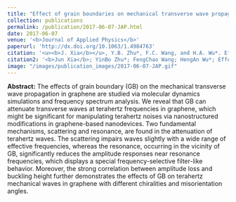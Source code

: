 ```yaml
---
title: "Effect of grain boundaries on mechanical transverse wave propagations in graphene"
collection: publications
permalink: /publication/2017-06-07-JAP.html
date: 2017-06-07
venue: '<b>Journal of Applied Physics</b>'
paperurl: 'http://dx.doi.org/10.1063/1.4984763'
citation: '<u><b>J. Xia</b></u>, Y.B. Zhu*, F.C. Wang, and H.A. Wu*. Effect of grain boundaries on mechanical transverse wave propagations in graphene. <i>Journal of Applied Physics</i>, 2017, 121(21): 215105.'
citation2: '<b>Jun Xia</b>; YinBo Zhu*; FengChao Wang; HengAn Wu*; Effect of grain boundaries on mechanical transverse wave propagations in graphene, <i>Journal of Applied Physics</i>, 2017, 121(21): 215105.'
image: "/images/publication_images/2017-06-07-JAP.gif"
---
```


**Abstract:** The effects of grain boundary (GB) on the mechanical transverse wave propagation in graphene are studied via molecular dynamics simulations and frequency spectrum analysis. We reveal that GB can attenuate transverse waves at terahertz frequencies in graphene, which might be significant for manipulating terahertz noises via nanostructured modifications in graphene-based nanodevices. Two fundamental mechanisms, scattering and resonance, are found in the attenuation of terahertz waves. The scattering impairs waves slightly with a wide range of effective frequencies, whereas the resonance, occurring in the vicinity of GB, significantly reduces the amplitude responses near resonance frequencies, which displays a special frequency-selective filter-like behavior. Moreover, the strong correlation between amplitude loss and buckling height further demonstrates the effects of GB on terahertz mechanical waves in graphene with different chiralities and misorientation angles.
